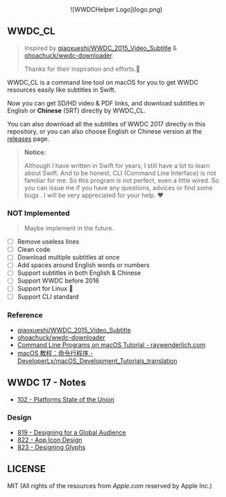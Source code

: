 <center>![WWDCHelper Logo](logo.png)</center>

## WWDC_CL

> Inspired by [qiaoxueshi/WWDC_2015_Video_Subtitle](https://github.com/qiaoxueshi/WWDC_2015_Video_Subtitle) & [ohoachuck/wwdc-downloader](https://github.com/ohoachuck/wwdc-downloader).
> 
> Thanks for their inspiration and efforts.👏

WWDC_CL is a command line tool on macOS for you to get WWDC resources easily like subtitles in Swift.

Now you can get SD/HD video & PDF links, and download subtitles in English or **Chinese** (SRT) directly by WWDC_CL.

You can also download all the subtitles of WWDC 2017 directly in this repository, or you can also choose English or Chinese version at the [releases](https://github.com/kingcos/Learning-WWDC/releases) page.

> **Notice:**
> 
> Although I have written in Swift for years, I still have a lot to learn about Swift. And to be honest, CLI (Command Line Interface) is not familiar for me. So this program is not perfect, even a little wired. So you can issue me if you have any questions, advices or find some bugs . I will be very appreciated for your help. ❤️

### NOT Implemented

> Maybe implement in the future.

- [ ] Remove useless lines
- [ ] Clean code
- [ ] Download multiple subtitles at once
- [ ] Add spaces around English words or numbers
- [ ] Support subtitles in both English & Chinese
- [ ] Support WWDC before 2016
- [ ] Support for Linux 🐧
- [ ] Support CLI standard

### Reference

- [qiaoxueshi/WWDC_2015_Video_Subtitle](https://github.com/qiaoxueshi/WWDC_2015_Video_Subtitle)
- [ohoachuck/wwdc-downloader](https://github.com/ohoachuck/wwdc-downloader)
- [Command Line Programs on macOS Tutorial - raywenderlich.com](https://www.raywenderlich.com/163134/command-line-programs-macos-tutorial-2)
- [macOS 教程：命令行程序 - DeveloperLx/macOS_Development_Tutorials_translation](https://github.com/DeveloperLx/macOS_Development_Tutorials_translation/blob/master/Command%20Line%20Programs%20on%20macOS%20Tutorial.md)

## WWDC 17 - Notes

- [102 - Platforms State of the Union](/2017/102)

### Design

- [819 - Designing for a Global Audience](/2017/819)
- [822 - App Icon Design](/2017/822)
- [823 - Designing Glyphs](/2017/823)

## LICENSE

MIT (All rights of the resources from *Apple.com* reserved by Apple Inc.)